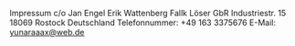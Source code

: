 Impressum
c/o Jan Engel Erik Wattenberg Fallk Löser GbR
Industriestr. 15
18069 Rostock
Deutschland
Telefonnummer: +49 163 3375676
E-Mail: yunaraaax@web.de
